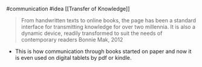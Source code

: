 #communication   #idea  [[Transfer of Knowledge]]

>From handwritten texts to online books, the page has been a standard interface for transmitting knowledge for over two millennia. It is also a dynamic device, readily transformed to suit the needs of contemporary readers
>Bonnie Mak, 2012

- This is how communication through books started on paper and now it is even used on digital tablets by pdf or kindle.

